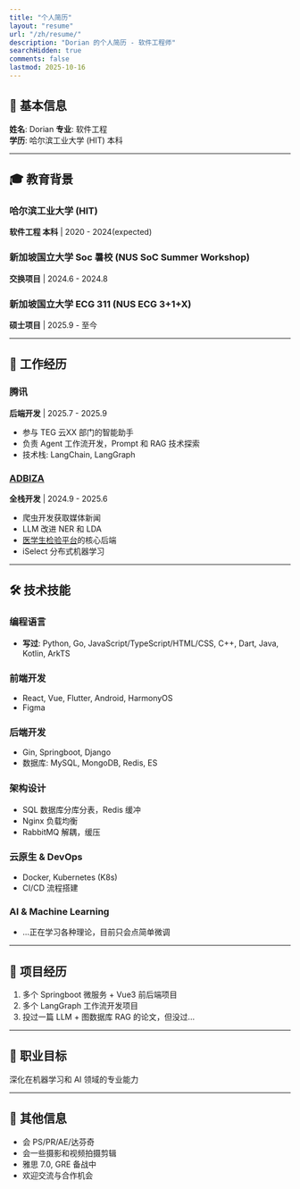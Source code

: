 ```yaml
---
title: "个人简历"
layout: "resume"
url: "/zh/resume/"
description: "Dorian 的个人简历 - 软件工程师"
searchHidden: true
comments: false
lastmod: 2025-10-16
---
```


## 👤 基本信息

**姓名**: Dorian 
**专业**: 软件工程  
**学历**: 哈尔滨工业大学 (HIT) 本科

---

## 🎓 教育背景

### 哈尔滨工业大学 (HIT)
**软件工程 本科** | 2020 - 2024(expected)

### 新加坡国立大学 Soc 暑校 (NUS SoC Summer Workshop)
**交换项目** | 2024.6 - 2024.8

### 新加坡国立大学 ECG 311 (NUS ECG 3+1+X)
**硕士项目** | 2025.9 - 至今

---

## 💼 工作经历

### 腾讯
**后端开发** | 2025.7 - 2025.9
- 参与 TEG 云XX 部门的智能助手
- 负责 Agent 工作流开发，Prompt 和 RAG 技术探索
- 技术栈: LangChain, LangGraph

### [ADBIZA](www.adbiza.com)
**全栈开发** | 2024.9 - 2025.6
- 爬虫开发获取媒体新闻
- LLM 改进 NER 和 LDA
- [医学生检验平台](www.ennova.com)的核心后端
- iSelect 分布式机器学习

---

## 🛠️ 技术技能

### 编程语言
- **写过**: Python, Go, JavaScript/TypeScript/HTML/CSS, C++, Dart, Java, Kotlin, ArkTS

### 前端开发
- React, Vue, Flutter, Android, HarmonyOS
- Figma

### 后端开发
- Gin, Springboot, Django
- 数据库: MySQL, MongoDB, Redis, ES

### 架构设计
- SQL 数据库分库分表，Redis 缓冲
- Nginx 负载均衡
- RabbitMQ 解耦，缓压

### 云原生 & DevOps
- Docker, Kubernetes (K8s)
- CI/CD 流程搭建

### AI & Machine Learning
- ...正在学习各种理论，目前只会点简单微调

---

## 🚀 项目经历

1. 多个 Springboot 微服务 + Vue3 前后端项目
2. 多个 LangGraph 工作流开发项目
3. 投过一篇 LLM + 图数据库 RAG 的论文，但没过...

---

## 🎯 职业目标

深化在机器学习和 AI 领域的专业能力

---


## 📝 其他信息

- 会 PS/PR/AE/达芬奇
- 会一些摄影和视频拍摄剪辑
- 雅思 7.0, GRE 备战中
- 欢迎交流与合作机会

